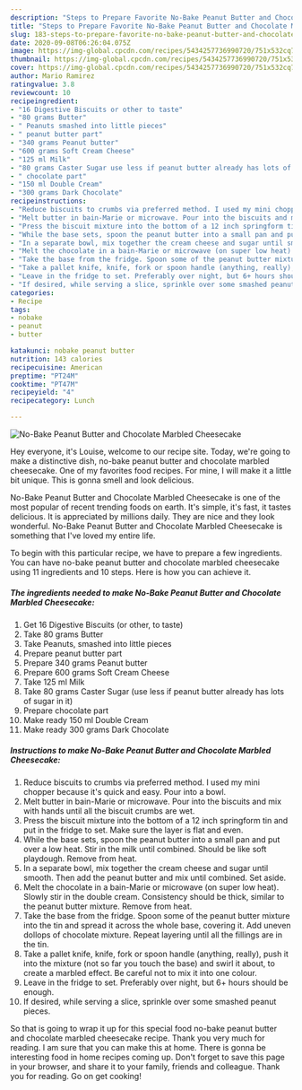 ```yaml
---
description: "Steps to Prepare Favorite No-Bake Peanut Butter and Chocolate Marbled Cheesecake"
title: "Steps to Prepare Favorite No-Bake Peanut Butter and Chocolate Marbled Cheesecake"
slug: 183-steps-to-prepare-favorite-no-bake-peanut-butter-and-chocolate-marbled-cheesecake
date: 2020-09-08T06:26:04.075Z
image: https://img-global.cpcdn.com/recipes/5434257736990720/751x532cq70/no-bake-peanut-butter-and-chocolate-marbled-cheesecake-recipe-main-photo.jpg
thumbnail: https://img-global.cpcdn.com/recipes/5434257736990720/751x532cq70/no-bake-peanut-butter-and-chocolate-marbled-cheesecake-recipe-main-photo.jpg
cover: https://img-global.cpcdn.com/recipes/5434257736990720/751x532cq70/no-bake-peanut-butter-and-chocolate-marbled-cheesecake-recipe-main-photo.jpg
author: Mario Ramirez
ratingvalue: 3.8
reviewcount: 10
recipeingredient:
- "16 Digestive Biscuits or other to taste"
- "80 grams Butter"
- " Peanuts smashed into little pieces"
- " peanut butter part"
- "340 grams Peanut butter"
- "600 grams Soft Cream Cheese"
- "125 ml Milk"
- "80 grams Caster Sugar use less if peanut butter already has lots of sugar in it"
- " chocolate part"
- "150 ml Double Cream"
- "300 grams Dark Chocolate"
recipeinstructions:
- "Reduce biscuits to crumbs via preferred method. I used my mini chopper because it&#39;s quick and easy. Pour into a bowl."
- "Melt butter in bain-Marie or microwave. Pour into the biscuits and mix with hands until all the biscuit crumbs are wet."
- "Press the biscuit mixture into the bottom of a 12 inch springform tin and put in the fridge to set. Make sure the layer is flat and even."
- "While the base sets, spoon the peanut butter into a small pan and put over a low heat. Stir in the milk until combined. Should be like soft playdough. Remove from heat."
- "In a separate bowl, mix together the cream cheese and sugar until smooth. Then add the peanut butter and mix until combined. Set aside."
- "Melt the chocolate in a bain-Marie or microwave (on super low heat). Slowly stir in the double cream. Consistency should be thick, similar to the peanut butter mixture. Remove from heat."
- "Take the base from the fridge. Spoon some of the peanut butter mixture into the tin and spread it across the whole base, covering it. Add uneven dollops of chocolate mixture. Repeat layering until all the fillings are in the tin."
- "Take a pallet knife, knife, fork or spoon handle (anything, really), push it into the mixture (not so far you touch the base) and swirl it about, to create a marbled effect. Be careful not to mix it into one colour."
- "Leave in the fridge to set. Preferably over night, but 6+ hours should be enough."
- "If desired, while serving a slice, sprinkle over some smashed peanut pieces."
categories:
- Recipe
tags:
- nobake
- peanut
- butter

katakunci: nobake peanut butter 
nutrition: 143 calories
recipecuisine: American
preptime: "PT24M"
cooktime: "PT47M"
recipeyield: "4"
recipecategory: Lunch

---
```



![No-Bake Peanut Butter and Chocolate Marbled Cheesecake](https://img-global.cpcdn.com/recipes/5434257736990720/751x532cq70/no-bake-peanut-butter-and-chocolate-marbled-cheesecake-recipe-main-photo.jpg)

Hey everyone, it's Louise, welcome to our recipe site. Today, we're going to make a distinctive dish, no-bake peanut butter and chocolate marbled cheesecake. One of my favorites food recipes. For mine, I will make it a little bit unique. This is gonna smell and look delicious.



No-Bake Peanut Butter and Chocolate Marbled Cheesecake is one of the most popular of recent trending foods on earth. It's simple, it's fast, it tastes delicious. It is appreciated by millions daily. They are nice and they look wonderful. No-Bake Peanut Butter and Chocolate Marbled Cheesecake is something that I've loved my entire life.


To begin with this particular recipe, we have to prepare a few ingredients. You can have no-bake peanut butter and chocolate marbled cheesecake using 11 ingredients and 10 steps. Here is how you can achieve it.

<!--inarticleads1-->

##### The ingredients needed to make No-Bake Peanut Butter and Chocolate Marbled Cheesecake:

1. Get 16 Digestive Biscuits (or other, to taste)
1. Take 80 grams Butter
1. Take  Peanuts, smashed into little pieces
1. Prepare  peanut butter part
1. Prepare 340 grams Peanut butter
1. Prepare 600 grams Soft Cream Cheese
1. Take 125 ml Milk
1. Take 80 grams Caster Sugar (use less if peanut butter already has lots of sugar in it)
1. Prepare  chocolate part
1. Make ready 150 ml Double Cream
1. Make ready 300 grams Dark Chocolate




<!--inarticleads2-->

##### Instructions to make No-Bake Peanut Butter and Chocolate Marbled Cheesecake:

1. Reduce biscuits to crumbs via preferred method. I used my mini chopper because it&#39;s quick and easy. Pour into a bowl.
1. Melt butter in bain-Marie or microwave. Pour into the biscuits and mix with hands until all the biscuit crumbs are wet.
1. Press the biscuit mixture into the bottom of a 12 inch springform tin and put in the fridge to set. Make sure the layer is flat and even.
1. While the base sets, spoon the peanut butter into a small pan and put over a low heat. Stir in the milk until combined. Should be like soft playdough. Remove from heat.
1. In a separate bowl, mix together the cream cheese and sugar until smooth. Then add the peanut butter and mix until combined. Set aside.
1. Melt the chocolate in a bain-Marie or microwave (on super low heat). Slowly stir in the double cream. Consistency should be thick, similar to the peanut butter mixture. Remove from heat.
1. Take the base from the fridge. Spoon some of the peanut butter mixture into the tin and spread it across the whole base, covering it. Add uneven dollops of chocolate mixture. Repeat layering until all the fillings are in the tin.
1. Take a pallet knife, knife, fork or spoon handle (anything, really), push it into the mixture (not so far you touch the base) and swirl it about, to create a marbled effect. Be careful not to mix it into one colour.
1. Leave in the fridge to set. Preferably over night, but 6+ hours should be enough.
1. If desired, while serving a slice, sprinkle over some smashed peanut pieces.




So that is going to wrap it up for this special food no-bake peanut butter and chocolate marbled cheesecake recipe. Thank you very much for reading. I am sure that you can make this at home. There is gonna be interesting food in home recipes coming up. Don't forget to save this page in your browser, and share it to your family, friends and colleague. Thank you for reading. Go on get cooking!
